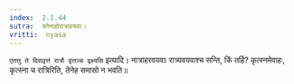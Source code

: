 ```yaml
---
index:  2.1.44
sutra:  क्तेनाहोरात्रावयवाः।
vritti:  nyasa
---
```


`एतत्तु ते दिवावृत्तं रात्रौ वृत्तञ्च द्रक्ष्यसि` इत्यादि। नात्राहरवयवाः रात्र्यवयवाश्च सन्ति, किं तर्हि? कृत्स्नमेवाहः, कृत्स्ना च रात्रिरिति, तेनेह समासो न भवति॥
